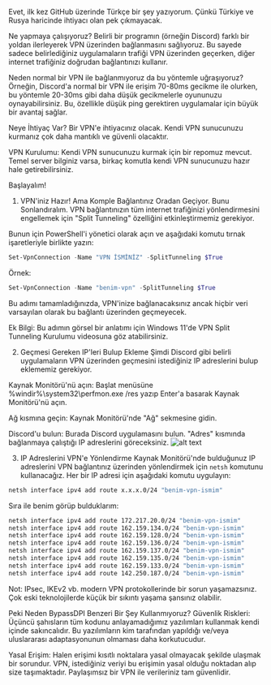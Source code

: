 Evet, ilk kez GitHub üzerinde Türkçe bir şey yazıyorum. Çünkü Türkiye ve Rusya haricinde ihtiyacı olan pek çıkmayacak.

Ne yapmaya çalışıyoruz?
Belirli bir programın (örneğin Discord) farklı bir yoldan ilerleyerek VPN üzerinden bağlanmasını sağlıyoruz. Bu sayede sadece belirlediğiniz uygulamaların trafiği VPN üzerinden geçerken, diğer internet trafiğiniz doğrudan bağlantınızı kullanır.

Neden normal bir VPN ile bağlanmıyoruz da bu yöntemle uğraşıyoruz?
Örneğin, Discord'a normal bir VPN ile erişim 70-80ms gecikme ile olurken, bu yöntemle 20-30ms gibi daha düşük gecikmelerle oyununuzu oynayabilirsiniz. Bu, özellikle düşük ping gerektiren uygulamalar için büyük bir avantaj sağlar.

Neye İhtiyaç Var?
Bir VPN'e ihtiyacınız olacak. Kendi VPN sunucunuzu kurmanız çok daha mantıklı ve güvenli olacaktır.

VPN Kurulumu: Kendi VPN sunucunuzu kurmak için bir repomuz mevcut. Temel server bilginiz varsa, birkaç komutla kendi VPN sunucunuzu hazır hale getirebilirsiniz.

Başlayalım!
1) VPN'iniz Hazır! Ama Komple Bağlantınız Oradan Geçiyor. Bunu Sonlandıralım.
VPN bağlantınızın tüm internet trafiğinizi yönlendirmesini engellemek için "Split Tunneling" özelliğini etkinleştirmemiz gerekiyor.

Bunun için PowerShell'i yönetici olarak açın ve aşağıdaki komutu tırnak işaretleriyle birlikte yazın:

```powershell
Set-VpnConnection -Name "VPN İSMİNİZ" -SplitTunneling $True
```

Örnek:

```powershell
Set-VpnConnection -Name "benim-vpn" -SplitTunneling $True
```

Bu adımı tamamladığınızda, VPN'inize bağlanacaksınız ancak hiçbir veri varsayılan olarak bu bağlantı üzerinden geçmeyecek.

Ek Bilgi: Bu adımın görsel bir anlatımı için Windows 11'de VPN Split Tunneling Kurulumu videosuna göz atabilirsiniz.

2) Geçmesi Gereken IP'leri Bulup Ekleme
Şimdi Discord gibi belirli uygulamaların VPN üzerinden geçmesini istediğiniz IP adreslerini bulup eklememiz gerekiyor.

Kaynak Monitörü'nü açın: Başlat menüsüne %windir%\system32\perfmon.exe /res yazıp Enter'a basarak Kaynak Monitörü'nü açın.

Ağ kısmına geçin: Kaynak Monitörü'nde "Ağ" sekmesine gidin.

Discord'u bulun: Burada Discord uygulamasını bulun. "Adres" kısmında bağlanmaya çalıştığı IP adreslerini göreceksiniz.
![alt text](s1.jpj "ekran görüntüsü")

3) IP Adreslerini VPN'e Yönlendirme
Kaynak Monitörü'nde bulduğunuz IP adreslerini VPN bağlantınız üzerinden yönlendirmek için `netsh` komutunu kullanacağız. Her bir IP adresi için aşağıdaki komutu uygulayın:

```bash
netsh interface ipv4 add route x.x.x.0/24 "benim-vpn-ismim"
```

Sıra ile benim görüp bulduklarım:

```bash
netsh interface ipv4 add route 172.217.20.0/24 "benim-vpn-ismim"
netsh interface ipv4 add route 162.159.134.0/24 "benim-vpn-ismim"
netsh interface ipv4 add route 162.159.128.0/24 "benim-vpn-ismim"
netsh interface ipv4 add route 162.159.136.0/24 "benim-vpn-ismim"
netsh interface ipv4 add route 162.159.137.0/24 "benim-vpn-ismim"
netsh interface ipv4 add route 162.159.135.0/24 "benim-vpn-ismim"
netsh interface ipv4 add route 162.159.133.0/24 "benim-vpn-ismim"
netsh interface ipv4 add route 142.250.187.0/24 "benim-vpn-ismim"
```

Not: IPsec, IKEv2 vb. modern VPN protokollerinde bir sorun yaşamazsınız. Çok eski teknolojilerde küçük bir sıkıntı yaşama şansınız olabilir.

Peki Neden BypassDPI Benzeri Bir Şey Kullanmıyoruz?
Güvenlik Riskleri: Üçüncü şahısların tüm kodunu anlayamadığımız yazılımları kullanmak kendi içinde sakıncalıdır. Bu yazılımların kim tarafından yapıldığı ve/veya uluslararası adaptasyonunun olmaması daha korkutucudur.

Yasal Erişim: Halen erişimi kısıtlı noktalara yasal olmayacak şekilde ulaşmak bir sorundur. VPN, istediğiniz veriyi bu erişimin yasal olduğu noktadan alıp size taşımaktadır. Paylaşımsız bir VPN ile verileriniz tam güvenlidir.
